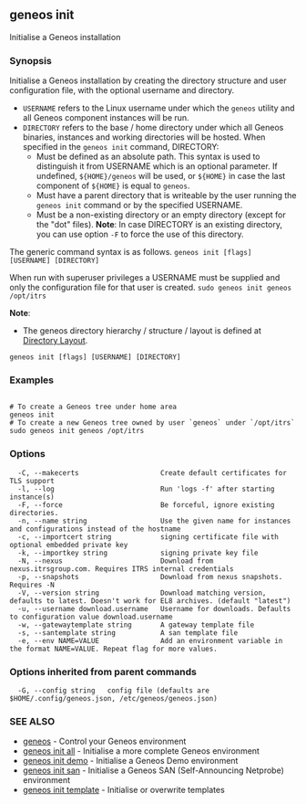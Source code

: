 ## geneos init

Initialise a Geneos installation

### Synopsis


Initialise a Geneos installation by creating the directory
structure and user configuration file, with the optional username and directory.

- `USERNAME` refers to the Linux username under which the `geneos` utility
  and all Geneos component instances will be run.
- `DIRECTORY` refers to the base / home directory under which all Geneos
  binaries, instances and working directories will be hosted.
  When specified in the `geneos init` command, DIRECTORY:
  - Must be defined as an absolute path.
    This syntax is used to distinguish it from USERNAME which is an
    optional parameter.
	If undefined, `${HOME}/geneos` will be used, or `${HOME}` in case
	the last component of `${HOME}` is equal to `geneos`.
  - Must have a parent directory that is writeable by the user running 
    the `geneos init` command or by the specified USERNAME.
  - Must be a non-existing directory or an empty directory (except for
	the "dot" files).
	**Note**:  In case DIRECTORY is an existing directory, you can use option
	`-F` to force the use of this directory.

The generic command syntax is as follows.
` geneos init [flags] [USERNAME] [DIRECTORY] `

When run with superuser privileges a USERNAME must be supplied and
only the configuration file for that user is created.
` sudo geneos init geneos /opt/itrs `

**Note**:
- The geneos directory hierarchy / structure / layout is defined at
  [Directory Layout](https://github.com/ITRS-Group/cordial/tree/main/tools/geneos#directory-layout).


```
geneos init [flags] [USERNAME] [DIRECTORY]
```

### Examples

```

# To create a Geneos tree under home area
geneos init
# To create a new Geneos tree owned by user `geneos` under `/opt/itrs`
sudo geneos init geneos /opt/itrs

```

### Options

```
  -C, --makecerts                    Create default certificates for TLS support
  -l, --log                          Run 'logs -f' after starting instance(s)
  -F, --force                        Be forceful, ignore existing directories.
  -n, --name string                  Use the given name for instances and configurations instead of the hostname
  -c, --importcert string            signing certificate file with optional embedded private key
  -k, --importkey string             signing private key file
  -N, --nexus                        Download from nexus.itrsgroup.com. Requires ITRS internal credentials
  -p, --snapshots                    Download from nexus snapshots. Requires -N
  -V, --version string               Download matching version, defaults to latest. Doesn't work for EL8 archives. (default "latest")
  -u, --username download.username   Username for downloads. Defaults to configuration value download.username
  -w, --gatewaytemplate string       A gateway template file
  -s, --santemplate string           A san template file
  -e, --env NAME=VALUE               Add an environment variable in the format NAME=VALUE. Repeat flag for more values.
```

### Options inherited from parent commands

```
  -G, --config string   config file (defaults are $HOME/.config/geneos.json, /etc/geneos/geneos.json)
```

### SEE ALSO

* [geneos](geneos.md)	 - Control your Geneos environment
* [geneos init all](geneos_init_all.md)	 - Initialise a more complete Geneos environment
* [geneos init demo](geneos_init_demo.md)	 - Initialise a Geneos Demo environment
* [geneos init san](geneos_init_san.md)	 - Initialise a Geneos SAN (Self-Announcing Netprobe) environment
* [geneos init template](geneos_init_template.md)	 - Initialise or overwrite templates

